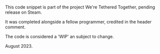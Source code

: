 This code snippet is part of the project We're Tethered Together, pending release on Steam.

It was completed alongside a fellow programmer, credited in the header comment. 

The code is considered a 'WIP' an subject to change.

August 2023.
